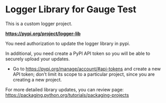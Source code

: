 # Logger Library for Gauge Test

This is a custom logger project. 

**https://pypi.org/project/logger-lib**

You need authorization to update the logger library in pypi.

In additional, you need create a PyPI API token so you will be able to securely upload your updates.

* Go to https://pypi.org/manage/account/#api-tokens and create a new API token; don’t limit its scope to a particular project, since you are creating a new project. 

For more detailed library updates, you can review page: https://packaging.python.org/tutorials/packaging-projects

